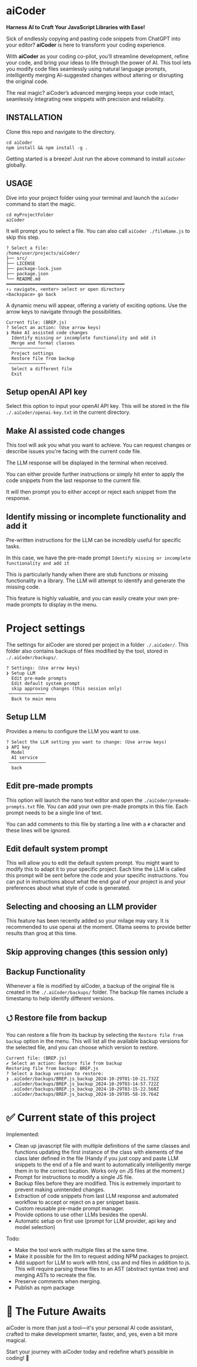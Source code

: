 # aiCoder
**Harness AI to Craft Your JavaScript Libraries with Ease!**

Sick of endlessly copying and pasting code snippets from ChatGPT into your editor? **aiCoder** is here to transform your coding experience.

With **aiCoder** as your coding co-pilot, you’ll streamline development, refine your code, and bring your ideas to life through the power of AI. This tool lets you modify code files seamlessly using natural language prompts, intelligently merging AI-suggested changes without altering or disrupting the original code.

The real magic? aiCoder’s advanced merging keeps your code intact, seamlessly integrating new snippets with precision and reliability.



## INSTALLATION 
Clone this repo and navigate to the directory. 
```
cd aiCoder
npm install && npm install -g .
```
Getting started is a breeze! Just run the above command to install `aiCoder` globally.


## USAGE
Dive into your project folder using your terminal and launch the ```aiCoder``` command to start the magic. 
```
cd myProjectFolder
aiCoder
```

It will prompt you to select a file. You can also call ```aiCoder ./fileName.js``` to skip this step. 
```
? Select a file:
/home/user/projects/aiCoder/
├── src/
├── LICENSE
├── package-lock.json
├── package.json
└── README.md
━━━━━━━━━━━━━━━━━━━━━━━━━━━━━━━━━━━━━━━━━━━━━
↑↓ navigate, <enter> select or open directory
<backspace> go back
```


A dynamic menu will appear, offering a variety of exciting options. Use the arrow keys to navigate through the possibilities. 
```
Current file: (BREP.js)
? Select an action: (Use arrow keys)
❯ Make AI assisted code changes
  Identify missing or incomplete functionality and add it
  Merge and format classes
 ──────────────
  Project settings
  Restore file from backup
 ──────────────
  Select a different file
  Exit
```

## Setup openAI API key
Select this option to input your openAI API key. This will be stored in the file ```./.aiCoder/openai-key.txt``` in the current directory. 

## Make AI assisted code changes
This tool will ask you what you want to achieve. You can request changes or describe issues you're facing with the current code file.

The LLM response will be displayed in the terminal when received. 

You can either provide further instructions or simply hit enter to apply the code snippets from the last response to the current file. 

It will then prompt you to either accept or reject each snippet from the response. 

## Identify missing or incomplete functionality and add it
Pre-written instructions for the LLM can be incredibly useful for specific tasks. 

In this case, we have the pre-made prompt ```Identify missing or incomplete functionality and add it```

This is particularly handy when there are stub functions or missing functionality in a library. The LLM will attempt to identify and generate the missing code. 

This feature is highly valuable, and you can easily create your own pre-made prompts to display in the menu. 


# Project settings
The settings for aiCoder are stored per project in a folder `./.aiCoder/`. This folder also contains backups of files modified by the tool, stored in `./.aiCoder/backups/`.

```
? Settings: (Use arrow keys)
❯ Setup LLM
  Edit pre-made prompts
  Edit default system prompt
  skip approving changes (this session only)
 ──────────────
  Back to main menu
```
## Setup LLM
Provides a menu to configure the LLM you want to use. 
```
? Select the LLM setting you want to change: (Use arrow keys)
❯ API key
  Model
  AI service
 ──────────────
  back
```

## Edit pre-made prompts
This option will launch the nano text editor and open the ```./aiCoder/premade-prompts.txt``` file. You can add your own pre-made prompts in this file. Each prompt needs to be a single line of text.

You can add comments to this file by starting a line with a ```#``` character and these lines will be ignored. 

## Edit default system prompt
This will allow you to edit the default system prompt. You might want to modify this to adapt it to your specific project. Each time the LLM is called this prompt will be sent before the code and your specific instructions. You can put in instructions about what the end goal of your project is and your preferences about what style of code is generated. 

## Selecting and choosing an LLM provider
This feature has been recently added so your milage may vary. It is recommended to use openai at the moment. 
Ollama seems to provide better results than groq at this time. 

## Skip approving changes (this session only)


## Backup Functionality
Whenever a file is modified by aiCoder, a backup of the original file is created in the `./.aiCoder/backups/` folder. The backup file names include a timestamp to help identify different versions.

## ⭯ Restore file from backup
You can restore a file from its backup by selecting the `Restore file from backup` option in the menu. This will list all the available backup versions for the selected file, and you can choose which version to restore.

```
Current file: (BREP.js)
✔ Select an action: Restore file from backup
Restoring file from backup: BREP.js
? Select a backup version to restore:
❯ .aiCoder/backups/BREP.js_backup_2024-10-29T01-10-21.732Z
  .aiCoder/backups/BREP.js_backup_2024-10-29T03-14-57.722Z
  .aiCoder/backups/BREP.js_backup_2024-10-29T03-15-22.568Z
  .aiCoder/backups/BREP.js_backup_2024-10-29T05-58-19.764Z

```



# ✅ Current state of this project
Implemented: 
 * Clean up javascript file with multiple definitions of the same classes and functions updating the first instance of the class with elements of the class later defined in the file (Handy if you just copy and paste LLM snippets to the end of a file and want to automatically intelligently merge them in to the correct location. Works only on JS files at the moment.)
 * Prompt for instructions to modify a single JS file.
 * Backup files before they are modified. This is extremely important to prevent making unintended changes. 
 * Extraction of code snippets from last LLM response and automated workflow to accept or reject on a per snippet basis. 
 * Custom reusable pre-made prompt manager. 
 * Provide options to use other LLMs besides the openAI.
 * Automatic setup on first use (prompt for LLM provider, api key and model selection)

Todo: 
 * Make the tool work with multiple files at the same time. 
 * Make it possible for the llm to request adding NPM packages to project.
 * Add support for LLM to work with html, css and md files in addition to js. This will require parsing these files to an AST (abstract syntax tree) and merging ASTs to recreate the file. 
 * Preserve comments when merging. 
 * Publish as npm package


# 🌌 The Future Awaits
aiCoder is more than just a tool—it's your personal AI code assistant, crafted to make development smarter, faster, and, yes, even a bit more magical.

Start your journey with aiCoder today and redefine what’s possible in coding! 🌟
